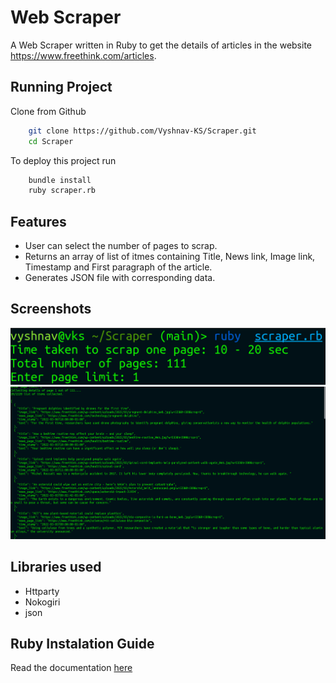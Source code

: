 
# Web Scraper 

A Web Scraper written in Ruby to get the details of articles in the website https://www.freethink.com/articles.


## Running Project

Clone from Github

```bash
    git clone https://github.com/Vyshnav-KS/Scraper.git
    cd Scraper
```




To deploy this project run

```bash
    bundle install
    ruby scraper.rb
```


## Features

- User can select the number of pages to scrap.
- Returns an array of list of itmes containing Title, News link, Image link, Timestamp and First paragraph of the article.
- Generates JSON file with corresponding data.



## Screenshots

![Input ](https://raw.githubusercontent.com/Vyshnav-KS/Scraper/main/images/input.png)
![Output ](https://raw.githubusercontent.com/Vyshnav-KS/Scraper/main/images/output.png)




## Libraries used

- Httparty
- Nokogiri
- json



## Ruby Instalation Guide

Read the documentation <a href = "https://www.ruby-lang.org/en/documentation/installation/" >here </a>
